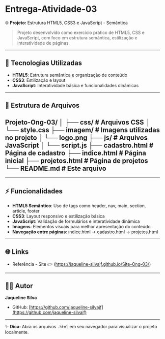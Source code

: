 # Entrega-Atividade-03
🌐 **Projeto:** Estrutura HTML5, CSS3 e JavaScript - Semântica  

> Projeto desenvolvido como exercício prático de HTML5, CSS e JavaScript, com foco em estrutura semântica, estilização e interatividade de páginas.  

---

## 🔧 Tecnologias Utilizadas
- **HTML5**: Estrutura semântica e organização de conteúdo  
- **CSS3**: Estilização e layout  
- **JavaScript**: Interatividade básica e funcionalidades dinâmicas  

---

## 📂 Estrutura de Arquivos
Projeto-Ong-03/
│
├── css/ # Arquivos CSS
│ └── style.css
├── imagem/ # Imagens utilizadas no projeto
│ └── logo.png
├── js/ # Arquivos JavaScript
│ └── script.js
├── cadastro.html # Página de cadastro
├── indice.html # Página inicial
├── projetos.html # Página de projetos
└── README.md # Este arquivo
---

---

## ⚡ Funcionalidades
- **HTML5 Semântico**: Uso de tags como header, nav, main, section, article, footer  
- **CSS3**: Layout responsivo e estilização básica  
- **JavaScript**: Validação de formulários e interatividade dinâmica  
- **Imagens**: Elementos visuais para melhor apresentação do conteúdo  
- **Navegação entre páginas**: índice.html → cadastro.html → projetos.html  

---

## 🌐 Links
- Referência - Site 👉 (https://jaqueline-silvajf.github.io/Site-Ong-03/)

---

## 👩‍💻 Autor
**Jaqueline Silva**  
- GitHub: [https://github.com/jaqueline-silvajf](https://github.com/jaqueline-silvajf)

---

✨ **Dica:** Abra os arquivos `.html` em seu navegador para visualizar o projeto localmente.
